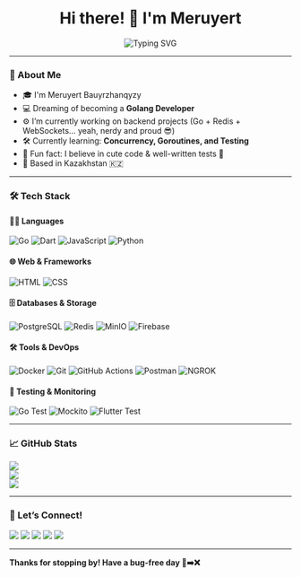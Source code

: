 <h1 align="center">Hi there! 👋 I'm Meruyert</h1>
<p align="center">
  <img src="https://readme-typing-svg.demolab.com?font=Fira+Code&weight=500&pause=1000&color=FFA4DA&center=true&vCenter=true&width=435&lines=Aspiring+Software+Engineer+%F0%9F%A7%91%E2%80%8D%F0%9F%92%BB;Lover+of+Go%2C+Flutter%2C+and+Fun+Projects+%F0%9F%A7%98;Always+Learning+%F0%9F%93%9A+and+Building+%F0%9F%9A%80" alt="Typing SVG" />
</p>

---

### 🧠 About Me  
- 🎓 I'm Meruyert Bauyrzhanqyzy
- 💻 Dreaming of becoming a **Golang Developer**
- ⚙️ I’m currently working on backend projects (Go + Redis + WebSockets... yeah, nerdy and proud 😎)
- 🛠️ Currently learning: **Concurrency, Goroutines, and Testing**
- 🌈 Fun fact: I believe in cute code & well-written tests 💖
- 📍 Based in Kazakhstan 🇰🇿

---

### 🛠️ Tech Stack

#### 👩‍💻 Languages

![Go](https://img.shields.io/badge/-Go-00ADD8?style=for-the-badge\&logo=go\&logoColor=white)
![Dart](https://img.shields.io/badge/-Dart-0175C2?style=for-the-badge\&logo=dart\&logoColor=white)
![JavaScript](https://img.shields.io/badge/-JavaScript-F7DF1E?style=for-the-badge\&logo=javascript\&logoColor=black)
![Python](https://img.shields.io/badge/-Python-3776AB?style=for-the-badge\&logo=python\&logoColor=white)

#### 🌐 Web & Frameworks
![HTML](https://img.shields.io/badge/-HTML5-E34F26?style=for-the-badge\&logo=html5\&logoColor=white)
![CSS](https://img.shields.io/badge/-CSS3-1572B6?style=for-the-badge\&logo=css3\&logoColor=white)

#### 🗄️ Databases & Storage

![PostgreSQL](https://img.shields.io/badge/-PostgreSQL-336791?style=for-the-badge\&logo=postgresql\&logoColor=white)
![Redis](https://img.shields.io/badge/-Redis-DC382D?style=for-the-badge\&logo=redis\&logoColor=white)
![MinIO](https://img.shields.io/badge/-MinIO-CF2A27?style=for-the-badge\&logo=minio\&logoColor=white)
![Firebase](https://img.shields.io/badge/-Firebase-FFCA28?style=for-the-badge\&logo=firebase\&logoColor=black)

#### 🛠 Tools & DevOps

![Docker](https://img.shields.io/badge/-Docker-2496ED?style=for-the-badge\&logo=docker\&logoColor=white)
![Git](https://img.shields.io/badge/-Git-F05032?style=for-the-badge\&logo=git\&logoColor=white)
![GitHub Actions](https://img.shields.io/badge/-GitHub%20Actions-2088FF?style=for-the-badge\&logo=github-actions\&logoColor=white)
![Postman](https://img.shields.io/badge/-Postman-FF6C37?style=for-the-badge\&logo=postman\&logoColor=white)
![NGROK](https://img.shields.io/badge/-NGROK-1F1F1F?style=for-the-badge\&logo=ngrok\&logoColor=white)

#### 🧪 Testing & Monitoring

![Go Test](https://img.shields.io/badge/-Go%20Test-00ADD8?style=for-the-badge\&logo=go\&logoColor=white)
![Mockito](https://img.shields.io/badge/-Mockito-29BEB0?style=for-the-badge\&logo=java\&logoColor=white)
![Flutter Test](https://img.shields.io/badge/-Flutter%20Test-02569B?style=for-the-badge\&logo=flutter\&logoColor=white)

---

### 📈 GitHub Stats
![](https://github-readme-stats.vercel.app/api?username=meruyert4&theme=midnight-purple&hide_border=false&include_all_commits=false&count_private=false)<br/>
![](https://nirzak-streak-stats.vercel.app/?user=zhannurr&theme=midnight-purple&hide_border=false)<br/>
![](https://github-readme-stats.vercel.app/api/top-langs/?username=zhannurr&theme=midnight-purple&hide_border=false&include_all_commits=false&count_private=false&layout=compact)

---

### 🌱 Let’s Connect!
<p align="left"> <a href="mailto:meruyertbauyrzhanqyzy@gmail.com"><img src="https://img.shields.io/badge/Gmail-D14836?style=for-the-badge&logo=gmail&logoColor=white" /></a> <a href="https://t.me/meruyert4"><img src="https://img.shields.io/badge/-Telegram-2CA5E0?style=for-the-badge&logo=telegram&logoColor=white" /></a> <a href="https://www.linkedin.com/in/meruyert-boranbay-60688829b/"><img src="https://img.shields.io/badge/-LinkedIn-0077B5?style=for-the-badge&logo=linkedin&logoColor=white" /></a> <a href="https://leetcode.com/u/Meruyert4/"><img src="https://img.shields.io/badge/-LeetCode-FFA116?style=for-the-badge&logo=leetcode&logoColor=black" /></a> <a href="https://github.com/meruyert4">
  <img src="https://img.shields.io/badge/-GitHub-181717?style=for-the-badge&logo=github&logoColor=white" />
</a>
</p>

---
**Thanks for stopping by! Have a bug-free day 🐞➡️❌**

